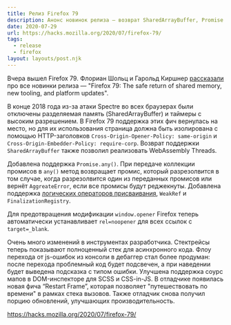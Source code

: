 ```yaml
---
title: Релиз Firefox 79
description: Анонс новинок релиза — возврат SharedArrayBuffer, Promise.any, логические операторы присваивания, улучшения инструментов разработчика и другое
date: 2020-07-29
url: https://hacks.mozilla.org/2020/07/firefox-79/
tags:
  - release
  - firefox
layout: layouts/post.njk
---
```

Вчера вышел Firefox 79. Флориан Шольц и Гарольд Киршнер [рассказали](https://hacks.mozilla.org/2020/07/firefox-79/) про все новинки релиза — "Firefox 79: The safe return of shared memory, new tooling, and platform updates".

В конце 2018 года из-за атаки Spectre во всех браузерах были отключены разделяемая память (SharedArrayBuffer) и таймеры с высоким разрешением. В Firefox 79 поддержка этих фич вернулась на место, но для их использования страница должна быть изолирована с помощью HTTP-заголовков `Cross-Origin-Opener-Policy: same-origin` и `Cross-Origin-Embedder-Policy: require-corp`. Возврат поддержки `SharedArrayBuffer` также позволил реализовать WebAssembly Threads.

Добавлена поддержка `Promise.any()`. При передаче коллекции промисов в `any()` метод возвращает промис, который разрезолвится в том случае, когда разрезолвится один из переданных промисов или вернёт `AggreateError`, если все промисы будут реджекнуты. Добавлена поддержка [логических операторов присваивания](https://t.me/defront/546), `WeakRef` и `FinalizationRegistry`.

Для предотвращения модификации `window.opener` Firefox теперь автоматически устанавливает `rel=noopener` для всех ссылок с `target=_blank`.

Очень много изменений в инструментах разработчика. Стектрейсы теперь показывают полноценный стек для асинхронного кода. Флоу перехода от js-ошибок из консоли в дебаггер стал более продуман: после перехода проблемный код будет подсвечен, а при наведении будет выведена подсказка с типом ошибки. Улучшена поддержка соурс мапов в DOM-инспекторе для SCSS и CSS-in-JS. В отладчике появилась новая фича “Restart Frame”, которая позволяет "путешествовать по времени" в рамках стека вызовов. Также отладчик снова получил порцию обновлений, улучшающих производительность.

https://hacks.mozilla.org/2020/07/firefox-79/
